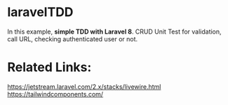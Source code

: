 # laravelTDD
In this example, **simple TDD with Laravel 8**. 
CRUD Unit Test for validation, call URL, checking authenticated user or not.

# Related Links:
https://jetstream.laravel.com/2.x/stacks/livewire.html
https://tailwindcomponents.com/



 
